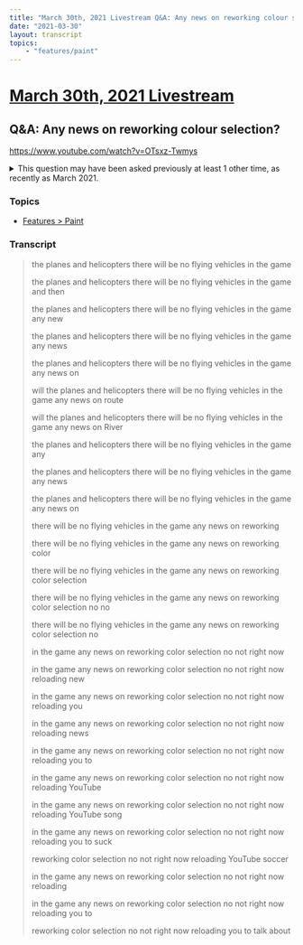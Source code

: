 ```yaml
---
title: "March 30th, 2021 Livestream Q&A: Any news on reworking colour selection?"
date: "2021-03-30"
layout: transcript
topics:
    - "features/paint"
---
```

# [March 30th, 2021 Livestream](../2021-03-30.md)
## Q&A: Any news on reworking colour selection?
https://www.youtube.com/watch?v=OTsxz-Twmys
<details>
<summary>This question may have been asked previously at least 1 other time, as recently as March 2021.</summary>

* March 23rd, 2021 Livestream Q&A: In the video about the Engine Upgrade, Jace talked about the improvement of building painting? [https://www.youtube.com/watch?v=sc_p8BAXGEU](https://www.youtube.com/watch?v=sc_p8BAXGEU)
</details>


### Topics
* [Features > Paint](../topics/features/paint.md)

### Transcript

> the planes and helicopters there
will be no flying vehicles in
the game
>
> the planes and helicopters there
will be no flying vehicles in
the game and then
>
> the planes and helicopters there
will be no flying vehicles in
the game any new
>
> the planes and helicopters there
will be no flying vehicles in
the game any news
>
> the planes and helicopters there
will be no flying vehicles in
the game any news on
>
> will the planes and helicopters
there will be no flying vehicles
in the game any news on route
>
> will the planes and helicopters
there will be no flying vehicles
in the game any news on River
>
> the planes and helicopters there
will be no flying vehicles in
the game any
>
> the planes and helicopters there
will be no flying vehicles in
the game any news
>
> the planes and helicopters there
will be no flying vehicles in
the game any news on
>
> there will be no flying vehicles
in the game any news on
reworking
>
> there will be no flying vehicles
in the game any news on
reworking color
>
> there will be no flying vehicles
in the game any news on
reworking color selection
>
> there will be no flying vehicles
in the game any news on
reworking color selection no no
>
> there will be no flying vehicles
in the game any news on
reworking color selection no
>
> in the game any news on
reworking color selection no not
right now
>
> in the game any news on
reworking color selection no not
right now reloading new
>
> in the game any news on
reworking color selection no not
right now reloading you
>
> in the game any news on
reworking color selection no not
right now reloading news
>
> in the game any news on
reworking color selection no not
right now reloading you to
>
> in the game any news on
reworking color selection no not
right now reloading YouTube
>
> in the game any news on
reworking color selection no not
right now reloading YouTube song
>
> in the game any news on
reworking color selection no not
right now reloading you to suck
>
> reworking color selection no not
right now reloading YouTube
soccer
>
> in the game any news on
reworking color selection no not
right now reloading
>
> in the game any news on
reworking color selection no not
right now reloading you to
>
> reworking color selection no not
right now reloading you to talk
about
